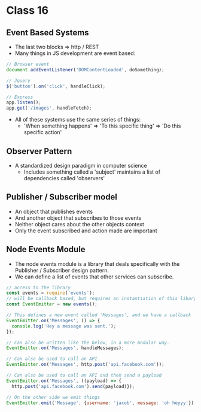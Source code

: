 # Class 16

## Event Based Systems
- The last two blocks => http / REST
- Many things in JS development are event based:

```js
// Browser event
document.addEventListener('DOMContentLoaded', doSomething);

// Jquery
$('button').on('click', handleClick);

// Express
app.listen();
app.get('/images', handleFetch);

```

- All of these systems use the same series of things:
  - 'When something happens' => 'To this specific thing' => 'Do this specific action'

## Observer Pattern
- A standardized design paradigm in computer science
  - Includes something called a 'subject' maintains a list of dependencies called 'observers'

## Publisher / Subscriber model
- An object that publishes events
- And another object that subscribes to those events
- Neither object cares about the other objects context
- Only the event subscribed and action made are important

## Node Events Module
- The node events module is a library that deals specifically with the Publisher / Subscriber design pattern.
- We can define a list of events that other services can subscribe.

```js
// access to the library
const events = require('events');
// will be callback based, but requires an instantiation of this libary
const EventEmitter = new events();

// This defines a new event called 'Messages', and we have a callback
EventEmitter.on('Messages', () => {
  console.log('Hey a message was sent.');
});

// Can also be written like the below, in a more modular way.
EventEmitter.on('Messages', handleMessages);

// Can also be used to call an API
EventEmitter.on('Messages', http.post('api.facebook.com'));

// Can also be used to call an API ond then send a payload
EventEmitter.on('Messages', ((payload) => {
  http.post('api.facebook.com').send(payload)});

// On the other side we emit things
EventEmitter.emit('Message', {username: 'jacob', message: 'oh heyyy'})
```
